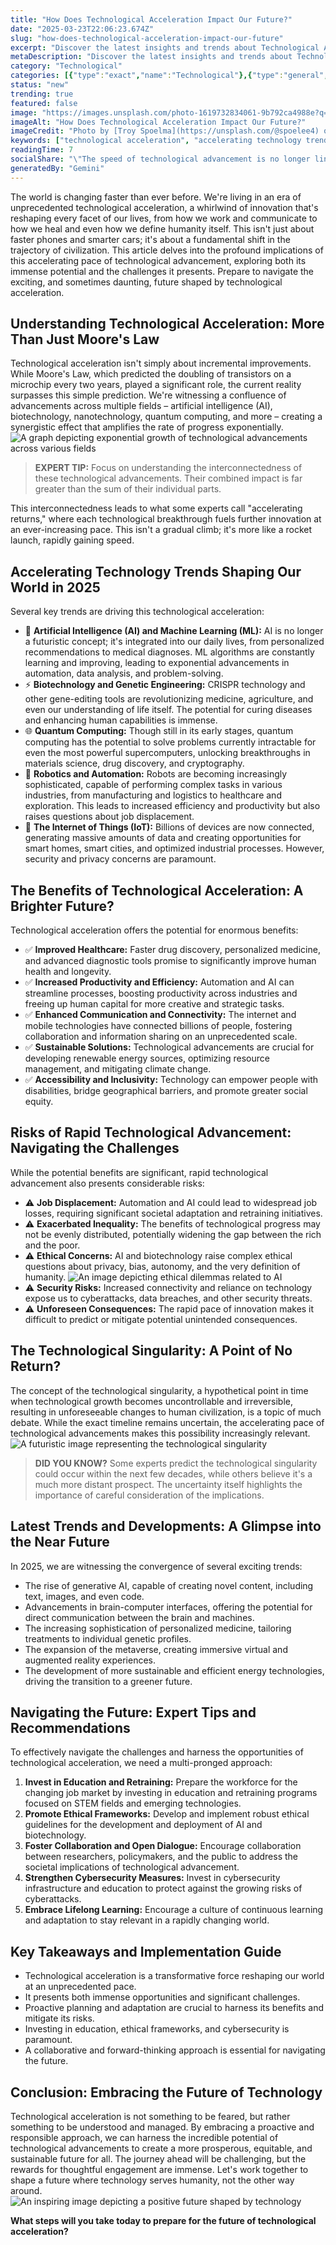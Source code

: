 ```yaml
---
title: "How Does Technological Acceleration Impact Our Future?"
date: "2025-03-23T22:06:23.674Z"
slug: "how-does-technological-acceleration-impact-our-future"
excerpt: "Discover the latest insights and trends about Technological Acceleration. This comprehensive guide covers everything you need to know about Technological Acceleration in 2025."
metaDescription: "Discover the latest insights and trends about Technological Acceleration. This comprehensive guide covers everything you need to know about Technological A..."
category: "Technological"
categories: [{"type":"exact","name":"Technological"},{"type":"general","name":"Society"},{"type":"medium","name":"Economics"},{"type":"specific","name":"Automation"},{"type":"niche","name":"Robotics"}]
status: "new"
trending: true
featured: false
image: "https://images.unsplash.com/photo-1619732834061-9b792ca4988e?q=85&w=1200&fit=max&fm=webp&auto=compress"
imageAlt: "How Does Technological Acceleration Impact Our Future?"
imageCredit: "Photo by [Troy Spoelma](https://unsplash.com/@spoelee4) on Unsplash"
keywords: ["technological acceleration", "accelerating technology trends", "future of technology", "technological advancements impact", "technological singularity", "how fast is technology advancing", "benefits of technological acceleration", "risks of rapid technological advancement", "invest in future technology", "technological disruption and innovation"]
readingTime: 7
socialShare: "\"The speed of technological advancement is no longer linear; it's exponential. Are we prepared for what comes next?\""
generatedBy: "Gemini"
---
```




The world is changing faster than ever before.  We're living in an era of unprecedented technological acceleration, a whirlwind of innovation that's reshaping every facet of our lives, from how we work and communicate to how we heal and even how we define humanity itself.  This isn't just about faster phones and smarter cars; it's about a fundamental shift in the trajectory of civilization. This article delves into the profound implications of this accelerating pace of technological advancement, exploring both its immense potential and the challenges it presents.  Prepare to navigate the exciting, and sometimes daunting, future shaped by technological acceleration.

## Understanding Technological Acceleration: More Than Just Moore's Law

Technological acceleration isn't simply about incremental improvements. While Moore's Law, which predicted the doubling of transistors on a microchip every two years, played a significant role, the current reality surpasses this simple prediction. We're witnessing a confluence of advancements across multiple fields – artificial intelligence (AI), biotechnology, nanotechnology, quantum computing, and more – creating a synergistic effect that amplifies the rate of progress exponentially. ![A graph depicting exponential growth of technological advancements across various fields](https://images.unsplash.com/photo-1619732834061-9b792ca4988e?q=85&w=1200&fit=max&fm=webp&auto=compress)

> **EXPERT TIP:**  Focus on understanding the interconnectedness of these technological advancements.  Their combined impact is far greater than the sum of their individual parts.

This interconnectedness leads to what some experts call "accelerating returns," where each technological breakthrough fuels further innovation at an ever-increasing pace. This isn't a gradual climb; it's more like a rocket launch, rapidly gaining speed.

## Accelerating Technology Trends Shaping Our World in 2025

Several key trends are driving this technological acceleration:

* 🔑 **Artificial Intelligence (AI) and Machine Learning (ML):** AI is no longer a futuristic concept; it's integrated into our daily lives, from personalized recommendations to medical diagnoses.  ML algorithms are constantly learning and improving, leading to exponential advancements in automation, data analysis, and problem-solving.
* ⚡ **Biotechnology and Genetic Engineering:** CRISPR technology and other gene-editing tools are revolutionizing medicine, agriculture, and even our understanding of life itself.  The potential for curing diseases and enhancing human capabilities is immense.
* 🌐 **Quantum Computing:** Though still in its early stages, quantum computing has the potential to solve problems currently intractable for even the most powerful supercomputers, unlocking breakthroughs in materials science, drug discovery, and cryptography.
* 🤖 **Robotics and Automation:** Robots are becoming increasingly sophisticated, capable of performing complex tasks in various industries, from manufacturing and logistics to healthcare and exploration. This leads to increased efficiency and productivity but also raises questions about job displacement.
* 📱 **The Internet of Things (IoT):** Billions of devices are now connected, generating massive amounts of data and creating opportunities for smart homes, smart cities, and optimized industrial processes.  However, security and privacy concerns are paramount.

## The Benefits of Technological Acceleration: A Brighter Future?

Technological acceleration offers the potential for enormous benefits:

* ✅ **Improved Healthcare:**  Faster drug discovery, personalized medicine, and advanced diagnostic tools promise to significantly improve human health and longevity.
* ✅ **Increased Productivity and Efficiency:** Automation and AI can streamline processes, boosting productivity across industries and freeing up human capital for more creative and strategic tasks.
* ✅ **Enhanced Communication and Connectivity:**  The internet and mobile technologies have connected billions of people, fostering collaboration and information sharing on an unprecedented scale.
* ✅ **Sustainable Solutions:**  Technological advancements are crucial for developing renewable energy sources, optimizing resource management, and mitigating climate change.
* ✅ **Accessibility and Inclusivity:**  Technology can empower people with disabilities, bridge geographical barriers, and promote greater social equity.

## Risks of Rapid Technological Advancement: Navigating the Challenges

While the potential benefits are significant, rapid technological advancement also presents considerable risks:

* ⚠️ **Job Displacement:**  Automation and AI could lead to widespread job losses, requiring significant societal adaptation and retraining initiatives.
* ⚠️ **Exacerbated Inequality:**  The benefits of technological progress may not be evenly distributed, potentially widening the gap between the rich and the poor.
* ⚠️ **Ethical Concerns:**  AI and biotechnology raise complex ethical questions about privacy, bias, autonomy, and the very definition of humanity.  ![An image depicting ethical dilemmas related to AI](https://images.unsplash.com/photo-1606784257538-ae0ca1a79e9d?q=85&w=1200&fit=max&fm=webp&auto=compress)
* ⚠️ **Security Risks:**  Increased connectivity and reliance on technology expose us to cyberattacks, data breaches, and other security threats.
* ⚠️ **Unforeseen Consequences:**  The rapid pace of innovation makes it difficult to predict or mitigate potential unintended consequences.

##  The Technological Singularity: A Point of No Return?

The concept of the technological singularity, a hypothetical point in time when technological growth becomes uncontrollable and irreversible, resulting in unforeseeable changes to human civilization, is a topic of much debate.  While the exact timeline remains uncertain, the accelerating pace of technological advancements makes this possibility increasingly relevant.  ![A futuristic image representing the technological singularity](https://images.unsplash.com/photo-1619732845302-d7d7ae9b38a4?q=85&w=1200&fit=max&fm=webp&auto=compress)

> **DID YOU KNOW?**  Some experts predict the technological singularity could occur within the next few decades, while others believe it's a much more distant prospect.  The uncertainty itself highlights the importance of careful consideration of the implications.

## Latest Trends and Developments:  A Glimpse into the Near Future

In 2025, we are witnessing the convergence of several exciting trends:

*  The rise of generative AI, capable of creating novel content, including text, images, and even code.
*  Advancements in brain-computer interfaces, offering the potential for direct communication between the brain and machines.
*  The increasing sophistication of personalized medicine, tailoring treatments to individual genetic profiles.
*  The expansion of the metaverse, creating immersive virtual and augmented reality experiences.
*  The development of more sustainable and efficient energy technologies, driving the transition to a greener future.

## Navigating the Future: Expert Tips and Recommendations

To effectively navigate the challenges and harness the opportunities of technological acceleration, we need a multi-pronged approach:

1. **Invest in Education and Retraining:**  Prepare the workforce for the changing job market by investing in education and retraining programs focused on STEM fields and emerging technologies.
2. **Promote Ethical Frameworks:**  Develop and implement robust ethical guidelines for the development and deployment of AI and biotechnology.
3. **Foster Collaboration and Open Dialogue:**  Encourage collaboration between researchers, policymakers, and the public to address the societal implications of technological advancement.
4. **Strengthen Cybersecurity Measures:**  Invest in cybersecurity infrastructure and education to protect against the growing risks of cyberattacks.
5. **Embrace Lifelong Learning:**  Encourage a culture of continuous learning and adaptation to stay relevant in a rapidly changing world.

## Key Takeaways and Implementation Guide

*  Technological acceleration is a transformative force reshaping our world at an unprecedented pace.
*  It presents both immense opportunities and significant challenges.
*  Proactive planning and adaptation are crucial to harness its benefits and mitigate its risks.
*  Investing in education, ethical frameworks, and cybersecurity is paramount.
*  A collaborative and forward-thinking approach is essential for navigating the future.

## Conclusion: Embracing the Future of Technology

Technological acceleration is not something to be feared, but rather something to be understood and managed. By embracing a proactive and responsible approach, we can harness the incredible potential of technological advancements to create a more prosperous, equitable, and sustainable future for all.  The journey ahead will be challenging, but the rewards for thoughtful engagement are immense.  Let's work together to shape a future where technology serves humanity, not the other way around.  ![An inspiring image depicting a positive future shaped by technology](https://images.unsplash.com/photo-1700517934365-63fa863fd0fb?q=85&w=1200&fit=max&fm=webp&auto=compress)

**What steps will you take today to prepare for the future of technological acceleration?**
